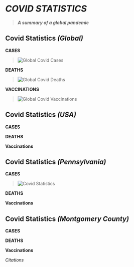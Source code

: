 # *COVID STATISTICS*
> _**A summary of a global pandemic**_ 

## Covid Statistics *(Global)*
 **CASES**
 > ![Global Covid Cases](http://cdn.statcdn.com/Infographic/images/normal/25478.jpeg)
 
 **DEATHS**
 >![Global Covid Deaths](http://cdn.statcdn.com/Infographic/images/normal/24853.jpeg)
 
 **VACCINATIONS**
 >![Global Covid Vaccinations](https://content.fortune.com/wp-content/uploads/2021/06/vaccine_map_063021-01.png)
## Covid Statistics *(USA)*
  **CASES**

 **DEATHS**

  **Vaccinations**

## Covid Statistics *(Pennsylvania)*
   **CASES**
  > ![Covid Statistics](https://whyy.org/wp-content/uploads/2020/03/Philadelphia_23-count-1-768x459.png)

 **DEATHS**

 **Vaccinations**

## Covid Statistics *(Montgomery County)*
  **CASES**
 
 **DEATHS**

 **Vaccinations**

*Citations*
